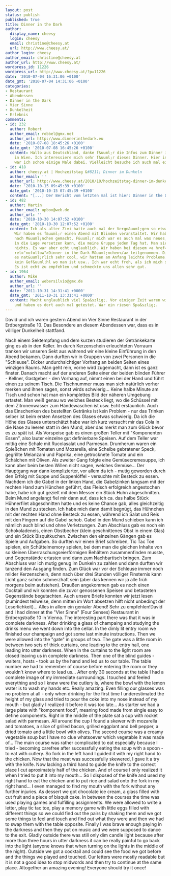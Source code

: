 ```yaml
---
layout: post
status: publish
published: true
title: Dinner in the Dark
author:
  display_name: cheesy
  login: cheesy
  email: christine@cheesy.at
  url: http://www.cheesy.at/
author_login: cheesy
author_email: christine@cheesy.at
author_url: http://www.cheesy.at/
wordpress_id: 11226
wordpress_url: http://www.cheesy.at/?p=11226
date: '2010-07-04 16:31:06 +0100'
date_gmt: '2010-07-04 14:31:06 +0100'
categories:
- Restaurant
- Abendessen
- Dinner in the Dark
- Vier Sinne
- Dunkelheit
- Erlebnis
comments:
- id: 232
  author: Robert
  author_email: robbel@gmx.net
  author_url: http://www.dinnerinthedark.eu
  date: '2010-07-08 18:45:26 +0100'
  date_gmt: '2010-07-08 16:45:26 +0100'
  content: Hallo aus Deutschland, danke f&uuml;r die Infos zum Dinner in the Dark
    in Wien. Ich interessiere mich sehr f&uuml;r dieses Dinner. Hier in Deutschland
    war ich schon einige Male dabei. Vielleicht besuche ich auch mal eins in Wien.
- id: 418
  author: cheesy.at | Hochzeitstag &#8211; Dinner im Dunkeln
  author_email: ''
  author_url: http://www.cheesy.at/2010/10/hochzeitstag-dinner-im-dunkeln/
  date: '2010-10-15 09:45:39 +0100'
  date_gmt: '2010-10-15 07:45:39 +0100'
  content: "[...] Der Bericht vom letzten mal ist hier: Dinner in the Dark [...]"
- id: 482
  author: Martin
  author_email: upbox@web.de
  author_url: ''
  date: '2010-10-30 14:07:52 +0100'
  date_gmt: '2010-10-30 12:07:52 +0100'
  content: Ich als alter Zivi hatte auch mal der Vergn&uuml;gen so etwas zu machen.
    Wir haben es f&uuml;r einen Abend mit Blinden veranstaltet. Wir haben einen Ausflug
    nach M&uuml;nchen gemacht. F&uuml;r mich war es auch mal was neues, weil ich mich
    in die Lage versetzen kann, die meine Gruppe jeden Tag hat. Man sieht einfach
    nichts. Es war aber echt unglaublich. Wir haben bei diesem <a href="http://www.spassbaron.de/lifestyle-gourmet/erlebnisdinner/dinner-in-the-dark.html"
    rel="nofollow">Dinner in the Dark M&uuml;nchen</a> teilgenommen. Die Gruppe fand
    es nat&uuml;rlich sehr cool, wir hatten am Anfang leichte Probleme. Man hat &uuml;berhaupt
    kein Gef&uuml;hl wo man ist usw.. Ich war echt froh, als ich mich setzen konnte.
    Es ist echt zu empfehlen und schmeckte uns allen sehr gut.
- id: 1964
  author: Mike
  author_email: webersilvio@gmx.de
  author_url: ''
  date: '2011-10-31 14:31:41 +0000'
  date_gmt: '2011-10-31 13:31:41 +0000'
  content: Macht unglaublich viel Spa&szlig;. Vor einiger Zeit waren wir in K&ouml;ln
    und haben es dort auch mal getestet. War ein riesen Spa&szlig;.
---
```

<!--:de-->David und ich waren gestern Abend im Vier Sinne Restaurant in der Erdbergstraße 10. Das Besondere an diesem Abendessen war, dass es in völliger Dunkelheit stattfand.
Nach einem Sektempfang und dem kurzen studieren der Getränkekarte ging es ab in den Keller. Im durch Kerzenschein erleuchteten Vorraum tranken wir unseren Sekt aus während wir eine kleine Einführung in den Abend bekamen. Dann durften wir in Gruppen von zwei Personen in die "Schleuse". Dicker undurchsichtiger Vorhang an beiden Seiten eines winzigen Raums. Man geht rein, vorne wird zugemacht, dann ist es ganz finster. Danach macht auf der anderen Seite einer der beiden blinden Führer - Kellner, Gastgeber - den Vorhang auf, nimmt einen bei der Hand und führt einen zu seinem Tisch. Die Tischnummer muss man sich natürlich vorher merken und ihnen sagen, sonst wirds schwierig...
Keine halbe Minute am Tisch und schon hat man ein komplettes Bild der näheren Umgebung ertastet. Man weiß genau wo welches Besteck liegt, wo die Schüssel mit dem Zitronenwasser zum Händewaschen ist usw. Echt erstaunlich. Auch das Einschenken des bestellten Getränks ist kein Problem - nur das Trinken selber ist beim ersten Ansetzen des Glases etwas schwierig. Da ich die Höhe des Glases unterschätzt habe war ich kurz versucht mir das Cola in die Nase zu leeren statt in den Mund, aber das merkt man zum Glück bevor es zu spät ist.
Als Vorspeise gab es einen großen Teller mit "Komponenten Essen", also lauter einzelne gut definierbare Speisen. Auf dem Teller war mittig eine Schale mit Rucolasalat und Parmesan. Drumherum waren ein Spießchen mit Tomaten und Mozarella, eine Scheibe gebratener Speck, gegrillte Melanzani und Paprika, eine getrocknete Tomate und ein Schälchen mit Oliven. Als zweiter Gang folgte eine Gemüsecremesuppe, ich kann aber beim besten Willen nicht sagen, welches Gemüse...
Der Hauptgang war dann komplizierter, vor allem da ich - mutig geworden durch den Erfolg mit Suppe und Suppenlöffel - versuchte mit Besteck zu essen. Nachdem ich die Gabel in der linken Hand, die Gabelzinken langsam mit der rechten Hand zum Hünchen geführt, das Fleisch erfolgreich angestochen habe, habe ich gut gezielt mit dem Messer ein Stück Huhn abgeschnitten. Beim Mund angelangt fiel mir dann auf, dass ich ca. das halbe Stück Hühnerfilet abgeschnitten hatte und es keine Chance gab, alles gleichzeitig in den Mund zu stecken. Ich habe mich dann damit begnügt, das Hühnchen mit der rechten Hand ohne Besteck zu essen, während ich Salat und Reis mit den Fingern auf die Gabel schob. Gabel in den Mund schieben kann ich nämlich auch blind und ohne Verletzungen. Zum Abschluss gab es noch ein Schokoladeneis, einen Obstbecher (klein geschnittenes Obst in einem Glas) und ein Stück Bisquitkuchen.
Zwischen den einzelnen Gängen gab es Spiele und Aufgaben. So durften wir einen Brief schreiben, Tic Tac Toe spielen, ein Schüttelmemory spielen, bei dem man die gleichen Inhalte von so kleinen Überraschungseierförmigen Behältern zusammenfinden musste, und Gegenstände ertasten und dann zum Nachbartisch bringen.
Zum Abschluss war ich mutig genug im Dunkeln zu zahlen und dann durften wir tanzend den Ausgang finden. Zum Glück war vor der Schleuse immer noch milder Kerzenschein, denn nach über drei Stunden völliger Finsternis kann Licht ganz schön schmerzhaft sein (aber das kennen wir ja alle früh morgens beim aufstehen). Draußen angekommen gab es noch einen Cocktail und wir konnten die zuvor genossenen Speisen und betasteten Gegenstände begutachten. Auch unsere Briefe konnten wir jetzt lesen (zumindest teilweise, denn mitten im Wort absetzen hilft nicht unbedingt der Leserlichkeit)...
Alles in allem ein genialer Abend! Sehr zu empfehlen!<!--:--><!--:en-->David and I had dinner at the "Vier Sinne" (Four Senses) Restaurant in Erdbergstraße 10 in Vienna. The interesting part there was that it was in complete darkness.
After drinking a glass of champaing and studying the drinks menu we went down into the cellar. In the dimly lit entry room we finished our champaign and got some last minute instructions. Then we were allowed into the "gate" in groups of two. The gate was a little room in between two sets of thick curtains, one leading to the entry hall, one leading into utter darkness. When in the curtains to the light room are closed leaving us in complete darkness. Then one of the blind guides - waiters, hosts - took us by the hand and led us to our table. The table number we had to remember of course before entering the room or they wouldn't know where to lead us...
After only 30 seconds at the table I had a complete image of my immediate surroundings. I touched and feeled everything and so I knew were the cutlery is, where the bowl with the lemon water is to wash my hands etc. Really amazing. Even filling our glasses was no problem at all - only when drinking for the first time I underestimated the height of my glass and tried to pour the coke into my nose instead of my mouth - but gladly I realized it before it was too late...
As starter we had a large plate with "komponent food", meaning food made from single easy to define components. Right in the middle of the plate sat a cup with rocket salad with parmesan. All around the cup I found a skewer with mozarella and tomatoes, a slice of grilled bacon, grilled eggplant and bell pepper, a dried tomato and a little bowl with olives. The second course was a creamy vegetable soup but I have no clue whatsoever which vegetable it was made of...
The main course was rather complicated to eat especially because I tried - becoming carefree after successfully eating the soup with a spoon - to eat with cutlery. So fork in the left hand I guided it with my right hand to the chicken. Now that the meat was successfully skewered, I gave it a try with the knife. Now lacking a third hand to guide the knife to the correct place I cut aproximately half of the chicken. And of course I only realized it when I tried to put it into my mouth... So I disposed of the knife and used my right hand to eat the chicken and to put rice and salad onto the fork in my right hand... I even managed to find my mouth with the fork without any further injuries. As dessert we got chocolate ice cream, a glass filled with cut fruit and a piece of bisquit cake.
In between the courses the time was used playing games and fulfilling assignments. We were allowed to write a letter, play tic tac toe, play a memory game with little eggs filled with different things so we could find out the pairs by shaking them and we got some things to feel and touch and find out what they were and then we had to swap them with the table opposite.
Finally I was brave enough paying in the darkness and then they put on music and we were supposed to dance to the exit. Gladly outside there was still only dim candle light because after more than three hours in utter darkness it can be really painful to go back into the light (anyone knows that when turning on the lights in the middle of the night). Outside we got a cocktail and could see the food we got before and the things we played and touched. Our letters were mostly readable but it is not a good idea to stop midwords and then try to continue at the same place.
Altogether an amazing evening! Everyone should try it once!<!--:-->
